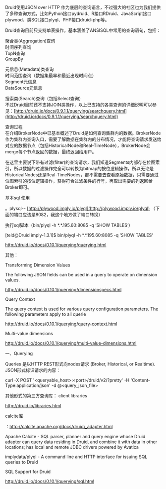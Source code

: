 Druid使用JSON over HTTP 作为底层的查询语言，不过强大的社区也为我们提供了多种查询方式，比如Python接口pydruid、R接口RDruid、JavaScript接口plywood、类SQL接口plyql、PHP接口druid-php等。

Druid查询目前只支持单表操作，基本涵盖了ANSISQL中常用的查询语句，包括：

聚合类\(Aggregation\)查询  
时间序列查询  
TopN查询  
GroupBy

元信息\(Metadata\)类查询  
时间范围查询（数据集最早和最近出现时间点）  
Segment元信息  
DataSource元信息

搜索类\(Search\)查询（包括Select查询）  
不过Druid目前还不支持JOIN类操作，以上已支持的各类查询的详细说明可以参见：[http://druid.io/docs/0.9.1.1/querying/searchquery.html](http://druid.io/docs/0.9.1.1/querying/searchquery.html)

查询过程  
在介绍BrokerNode中已基本概述了Druid是如何查询集群内的数据。BrokerNode作为集群内查询入口，需要了解数据在集群内的分布情况，才能将查询请求发送给对应的数据节点（包括HistoricalNode和Real-TimeNode），BrokerNode会merge每个节点返回的数据，最终返回给用户。

在这里主要说下带有过滤\(filter\)的查询请求，我们知道Segments内部存在位图索引，所以数据的过滤操作完全可以转换为bitmap的按位逻辑操作，所以无论是HistoricalNodes还是Real-TimeNodes，都不需要去查看原始数据，只需要通过位图索引的按位逻辑操作，获得符合过滤条件的行号，再取出需要的列返回给Broker即可。

基本sql 使用

。plysql--   [http://plywood.imply.io/plyql](http://plywood.imply.io/plyql)  （下面的端口应该是8082，我这个地方做了端口转换）

执行sql脚本（bin/plyql -h \*.\*.195.60:8085 -q ‘SHOW TABLES‘）

\[teld@Druid imply-1.3.1\]$ bin/plyql -h \*.\*.195.60:8085 -q ‘SHOW TABLES‘

http://druid.io/docs/0.10.1/querying/querying.html



其他：



Transforming Dimension Values



The following JSON fields can be used in a query to operate on dimension values.



http://druid.io/docs/0.10.1/querying/dimensionspecs.html



Query Context



The query context is used for various query configuration parameters. The following parameters apply to all querie



http://druid.io/docs/0.10.1/querying/query-context.html



Multi-value dimensions



http://druid.io/docs/0.10.1/querying/multi-value-dimensions.html



一、Querying

Queries 是以HTTP REST形式向nodes请求 \(Broker, Historical, or Realtime\). JSON形式标识请求的内容：



curl -X POST '&lt;queryable\_host&gt;:&lt;port&gt;/druid/v2/?pretty' -H 'Content-Type:application/json' -d @&lt;query\_json\_file&gt;

其他形式的第三方查询库： client libraries 



http://druid.io/libraries.html



calcite库

：http://calcite.apache.org/docs/druid\_adapter.html



Apache Calcite - SQL parser, planner and query engine whose Druid adapter can query data residing in Druid, and combine it with data in other locations; has local and remote JDBC drivers powered by Avatica

implydata/plyql - A command line and HTTP interface for issuing SQL queries to Druid

SQL Support for Druid

http://druid.io/docs/0.10.1/querying/sql.html


